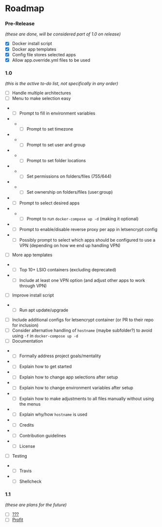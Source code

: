 # Roadmap

### Pre-Release
*(these are done, will be considered part of 1.0 on release)*
- [x] Docker install script
- [x] Docker app templates
- [x] Config file stores selected apps
- [x] Allow app.override.yml files to be used

### 1.0
*(this is the active to-do list, not specifically in any order)*
- [ ] Handle multiple architectures
- [ ] Menu to make selection easy
- - [ ] Prompt to fill in environment variables
- - - [ ] Prompt to set timezone
- - - [ ] Prompt to set user and group
- - - [ ] Prompt to set folder locations
- - - [ ] Set permissions on folders/files (755/644)
- - - [ ] Set ownership on folders/files (user:group)
- - [ ] Prompt to select desired apps
- - - [ ] Prompt to run `docker-compose up -d` (making it optional)
- - [ ] Prompt to enable/disable reverse proxy per app in letsencrypt config
- - [ ] Possibly prompt to select which apps should be configured to use a VPN (depending on how we end up handling VPN)
- [ ] More app templates
- - [ ] Top 10+ LSIO containers (excluding deprecated)
- - [ ] Include at least one VPN option (and adjust other apps to work through VPN)
- [ ] Improve install script
- - [ ] Run apt update/upgrade
- [ ] Include additional configs for letsencrypt container (or PR to their repo for inclusion)
- [ ] Consider alternative handling of `hostname` (maybe subfolder?) to avoid using `-f` in `docker-compose up -d`
- [ ] Documentation
- - [ ] Formally address project goals/mentality
- - [ ] Explain how to get started
- - [ ] Explain how to change app selections after setup
- - [ ] Explain how to change environment variables after setup
- - [ ] Explain how to make adjustments to all files manually without using the menus
- - [ ] Explain why/how `hostname` is used
- - [ ] Credits
- - [ ] Contribution guidelines
- - [ ] License
- [ ] Testing
- - [ ] Travis
- - [ ] Shellcheck

### 1.1
*(these are plans for the future)*
- [ ] [???](http://knowyourmeme.com/memes/profit)
- [ ] [Profit](http://knowyourmeme.com/memes/profit)
